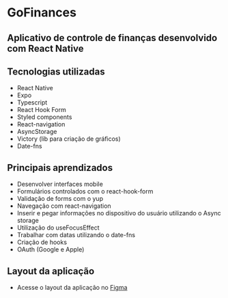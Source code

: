 # GoFinances
## Aplicativo de controle de finanças desenvolvido com React Native

## Tecnologias utilizadas
- React Native
- Expo
- Typescript
- React Hook Form
- Styled components
- React-navigation
- AsyncStorage
- Victory (lib para criação de gráficos)
- Date-fns

## Principais aprendizados
- Desenvolver interfaces mobile
- Formulários controlados com o react-hook-form
- Validação de forms com o yup
- Navegação com react-navigation
- Inserir e pegar informações no dispositivo do usuário utilizando o Async storage
- Utilização do useFocusEffect
- Trabalhar com datas utilizando o date-fns
- Criação de hooks
- OAuth (Google e Apple)

## Layout da aplicação
- Acesse o layout da aplicação no [Figma](https://www.figma.com/file/ZD8ohz5KbyNS4dx3uXaY2W/GoFinances-Ignite-(Copy)?node-id=4%3A1182)